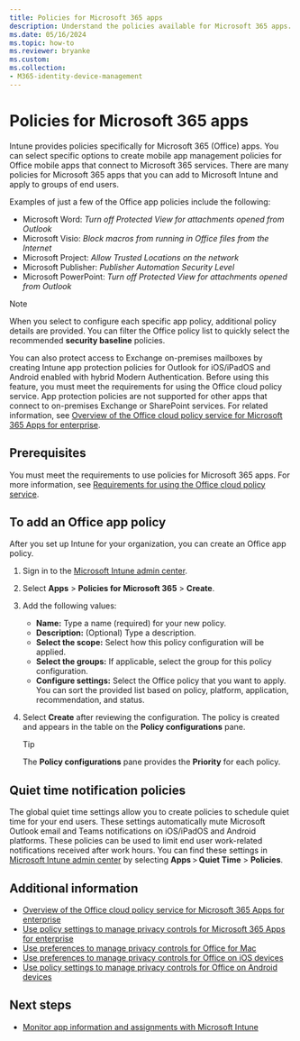 ```yaml
---
title: Policies for Microsoft 365 apps
description: Understand the policies available for Microsoft 365 apps.
ms.date: 05/16/2024
ms.topic: how-to
ms.reviewer: bryanke
ms.custom:
ms.collection:
- M365-identity-device-management
---
```


# Policies for Microsoft 365 apps

Intune provides policies specifically for Microsoft 365 (Office) apps. You can select specific options to create mobile app management policies for Office mobile apps that connect to Microsoft 365 services. There are many policies for Microsoft 365 apps that you can add to Microsoft Intune and apply to groups of end users.

Examples of just a few of the Office app policies include the following:
- Microsoft Word: *Turn off Protected View for attachments opened from Outlook*
- Microsoft Visio: *Block macros from running in Office files from the Internet*
- Microsoft Project: *Allow Trusted Locations on the network*
- Microsoft Publisher: *Publisher Automation Security Level*
- Microsoft PowerPoint: *Turn off Protected View for attachments opened from Outlook*

> [!NOTE]
> When you select to configure each specific app policy, additional policy details are provided. You can filter the Office policy list to quickly select the recommended **security baseline** policies.

You can also protect access to Exchange on-premises mailboxes by creating Intune app protection policies for Outlook for iOS/iPadOS and Android enabled with hybrid Modern Authentication. Before using this feature, you must meet the requirements for using the Office cloud policy service. App protection policies are not supported for other apps that connect to on-premises Exchange or SharePoint services. For related information, see [Overview of the Office cloud policy service for Microsoft 365 Apps for enterprise](/deployoffice/overview-office-cloud-policy-service).

## Prerequisites

You must meet the requirements to use policies for Microsoft 365 apps. For more information, see [Requirements for using the Office cloud policy service](/deployoffice/overview-office-cloud-policy-service#requirements-for-using-the-office-cloud-policy-service).

## To add an Office app policy

After you set up Intune for your organization, you can create an Office app policy.

1. Sign in to the [Microsoft Intune admin center](https://go.microsoft.com/fwlink/?linkid=2109431).
2. Select **Apps** > **Policies for Microsoft 365** > **Create**.
3. Add the following values:
    - **Name:** Type a name (required) for your new policy.
    - **Description:** (Optional) Type a description.
    - **Select the scope:** Select how this policy configuration will be applied.
    - **Select the groups:** If applicable, select the group for this policy configuration.
    - **Configure settings:** Select the Office policy that you want to apply. You can sort the provided list based on policy, platform, application, recommendation, and status.
4. Select **Create** after reviewing the configuration. The policy is created and appears in the table on the **Policy configurations** pane.

   > [!TIP]
   > The **Policy configurations** pane provides the **Priority** for each policy.

## Quiet time notification policies

The global quiet time settings allow you to create policies to schedule quiet time for your end users. These settings automatically mute Microsoft Outlook email and Teams notifications on iOS/iPadOS and Android platforms. These policies can be used to limit end user work-related notifications received after work hours. You can find these settings in [Microsoft Intune admin center](https://go.microsoft.com/fwlink/?linkid=2109431) by selecting **Apps** > **Quiet Time** > **Policies**.

## Additional information

- [Overview of the Office cloud policy service for Microsoft 365 Apps for enterprise](/deployoffice/overview-office-cloud-policy-service)
- [Use policy settings to manage privacy controls for Microsoft 365 Apps for enterprise](/deployoffice/privacy/manage-privacy-controls)
- [Use preferences to manage privacy controls for Office for Mac](/deployoffice/privacy/mac-privacy-preferences)
- [Use preferences to manage privacy controls for Office on iOS devices](/deployoffice/privacy/ios-privacy-preferences)
- [Use policy settings to manage privacy controls for Office on Android devices](/deployoffice/privacy/android-privacy-controls)

## Next steps

- [Monitor app information and assignments with Microsoft Intune](apps-monitor.md)
